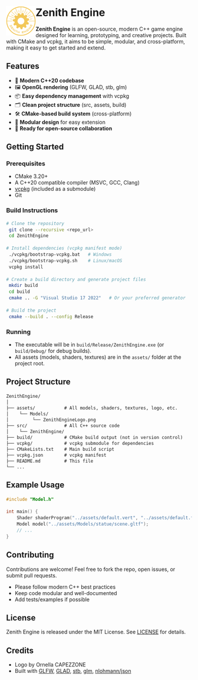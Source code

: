 # <img src="assets/Models/ZenithEngineLogo.png" alt="Zenith Engine Logo" width="80" align="left"/> Zenith Engine

**Zenith Engine** is an open-source, modern C++ game engine designed for learning, prototyping, and creative projects. Built with CMake and vcpkg, it aims to be simple, modular, and cross-platform, making it easy to get started and extend.

## Features

- 🚀 **Modern C++20 codebase**
- 🖼️ **OpenGL rendering** (GLFW, GLAD, stb, glm)
- 📦 **Easy dependency management** with vcpkg
- 🗂️ **Clean project structure** (src, assets, build)
- 🛠️ **CMake-based build system** (cross-platform)
- 🧩 **Modular design** for easy extension
- 📝 **Ready for open-source collaboration**

## Getting Started

### Prerequisites
- CMake 3.20+
- A C++20 compatible compiler (MSVC, GCC, Clang)
- [vcpkg](https://github.com/microsoft/vcpkg) (included as a submodule)
- Git

### Build Instructions

```sh
# Clone the repository
 git clone --recursive <repo_url>
 cd ZenithEngine

# Install dependencies (vcpkg manifest mode)
 ./vcpkg/bootstrap-vcpkg.bat   # Windows
 ./vcpkg/bootstrap-vcpkg.sh    # Linux/macOS
 vcpkg install

# Create a build directory and generate project files
 mkdir build
 cd build
 cmake .. -G "Visual Studio 17 2022"   # Or your preferred generator

# Build the project
 cmake --build . --config Release
```

### Running
- The executable will be in `build/Release/ZenithEngine.exe` (or `build/Debug/` for debug builds).
- All assets (models, shaders, textures) are in the `assets/` folder at the project root.

## Project Structure

```
ZenithEngine/
│
├── assets/           # All models, shaders, textures, logo, etc.
│    └── Models/
│         └── ZenithEngineLogo.png
├── src/              # All C++ source code
│    └── ZenithEngine/
├── build/            # CMake build output (not in version control)
├── vcpkg/            # vcpkg submodule for dependencies
├── CMakeLists.txt    # Main build script
├── vcpkg.json        # vcpkg manifest
├── README.md         # This file
└── ...
```

## Example Usage

```cpp
#include "Model.h"

int main() {
    Shader shaderProgram("../assets/default.vert", "../assets/default.frag");
    Model model("../assets/Models/statue/scene.gltf");
    // ...
}
```

## Contributing

Contributions are welcome! Feel free to fork the repo, open issues, or submit pull requests.
- Please follow modern C++ best practices
- Keep code modular and well-documented
- Add tests/examples if possible

## License

Zenith Engine is released under the MIT License. See [LICENSE](LICENSE) for details.

## Credits

- Logo by Ornella CAPEZZONE
- Built with [GLFW](https://www.glfw.org/), [GLAD](https://glad.dav1d.de/), [stb](https://github.com/nothings/stb), [glm](https://github.com/g-truc/glm), [nlohmann/json](https://github.com/nlohmann/json)
